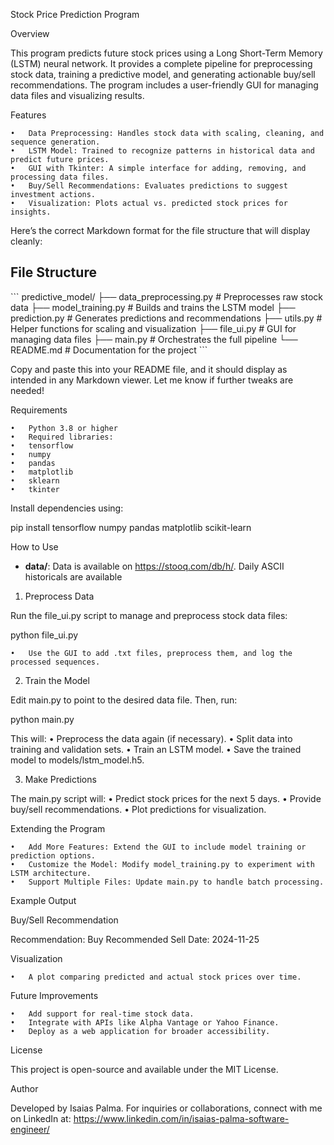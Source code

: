 Stock Price Prediction Program

Overview

This program predicts future stock prices using a Long Short-Term Memory (LSTM) neural network. It provides a complete pipeline for preprocessing stock data, training a predictive model, and generating actionable buy/sell recommendations. The program includes a user-friendly GUI for managing data files and visualizing results.

Features

	•	Data Preprocessing: Handles stock data with scaling, cleaning, and sequence generation.
	•	LSTM Model: Trained to recognize patterns in historical data and predict future prices.
	•	GUI with Tkinter: A simple interface for adding, removing, and processing data files.
	•	Buy/Sell Recommendations: Evaluates predictions to suggest investment actions.
	•	Visualization: Plots actual vs. predicted stock prices for insights.

Here’s the correct Markdown format for the file structure that will display cleanly:

## File Structure
\```
predictive_model/
├── data_preprocessing.py   # Preprocesses raw stock data
├── model_training.py       # Builds and trains the LSTM model
├── prediction.py           # Generates predictions and recommendations
├── utils.py                # Helper functions for scaling and visualization
├── file_ui.py              # GUI for managing data files
├── main.py                 # Orchestrates the full pipeline
└── README.md               # Documentation for the project
\```

Copy and paste this into your README file, and it should display as intended in any Markdown viewer. Let me know if further tweaks are needed!

Requirements

	•	Python 3.8 or higher
	•	Required libraries:
	•	tensorflow
	•	numpy
	•	pandas
	•	matplotlib
	•	sklearn
	•	tkinter

Install dependencies using:

pip install tensorflow numpy pandas matplotlib scikit-learn

How to Use

- **data/**: Data is available on https://stooq.com/db/h/. Daily ASCII historicals are available

1. Preprocess Data

Run the file_ui.py script to manage and preprocess stock data files:

python file_ui.py

	•	Use the GUI to add .txt files, preprocess them, and log the processed sequences.

2. Train the Model

Edit main.py to point to the desired data file. Then, run:

python main.py

This will:
	•	Preprocess the data again (if necessary).
	•	Split data into training and validation sets.
	•	Train an LSTM model.
	•	Save the trained model to models/lstm_model.h5.

3. Make Predictions

The main.py script will:
	•	Predict stock prices for the next 5 days.
	•	Provide buy/sell recommendations.
	•	Plot predictions for visualization.

Extending the Program

	•	Add More Features: Extend the GUI to include model training or prediction options.
	•	Customize the Model: Modify model_training.py to experiment with LSTM architecture.
	•	Support Multiple Files: Update main.py to handle batch processing.

Example Output

Buy/Sell Recommendation

Recommendation: Buy
Recommended Sell Date: 2024-11-25

Visualization

	•	A plot comparing predicted and actual stock prices over time.

Future Improvements

	•	Add support for real-time stock data.
	•	Integrate with APIs like Alpha Vantage or Yahoo Finance.
	•	Deploy as a web application for broader accessibility.

License

This project is open-source and available under the MIT License.

Author

Developed by Isaias Palma. For inquiries or collaborations, connect with me on LinkedIn at:
https://www.linkedin.com/in/isaias-palma-software-engineer/
